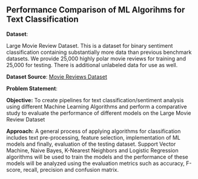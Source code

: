 ## Performance Comparison of ML Algorihms for Text Classification


**Dataset**: 

Large Movie Review Dataset. 
This is a dataset for binary sentiment classification containing substantially more data than previous benchmark datasets. We provide 25,000 highly polar movie reviews for training and 25,000 for testing. There is additional unlabeled data for use as well.

**Dataset Source**: 
[Movie Reviews Dataset](https://ai.stanford.edu/~amaas/data/sentiment/)
    
**Problem Statement**:

**Objective:** To create pipelines for text classification/sentiment analysis using different Machine Learning Algorithms and perform a comparative study to evaluate the performance of different models on the Large Movie Review Dataset

**Approach:** A general process of applying algorithms for classification includes text pre-processing, feature selection, implementation of ML models and finally, evaluation of the testing dataset. Support Vector Machine, Naive Bayes, K-Nearest Neighbors and Logistic Regression algorithms will be used to train the models and the performance of these models will be analyzed using the evaluation metrics such as accuracy, F-score, recall, precision and confusion matrix.



